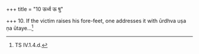 +++
title = "10 ऊर्ध्व ऊ षु"

+++
10. If the victim raises his fore-feet, one addresses it with ūrdhva uṣa ṇa ūtaye...[^1]  


[^1]: TS IV.1.4.d. 
